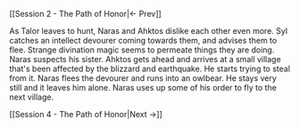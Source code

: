 [[Session 2 - The Path of Honor|<- Prev]]

As Talor leaves to hunt, Naras and Ahktos dislike each other even more. Syl catches an intellect devourer coming towards them, and advises them to flee. 
Strange divination magic seems to permeate things they are doing. Naras suspects his sister.
Ahktos gets ahead and arrives at a small village that's been affected by the blizzard and earthquake. He starts trying to steal from it.
Naras flees the devourer and runs into an owlbear. He stays very still and it leaves him alone. Naras uses up some of his order to fly to the next village.

[[Session 4 - The Path of Honor|Next ->]]